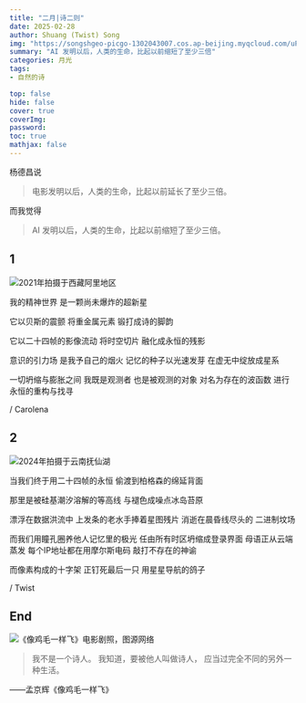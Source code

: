 ```yaml
---
title: "二月|诗二则"
date: 2025-02-28
author: Shuang (Twist) Song
img: "https://songshgeo-picgo-1302043007.cos.ap-beijing.myqcloud.com/uPic/026DB788-F57D-4BBE-B3B1-AFF37AE239CA_1_105_c.jpeg"
summary: "AI 发明以后，人类的生命，比起以前缩短了至少三倍"
categories: 月光
tags:
- 自然的诗

top: false
hide: false
cover: true
coverImg:
password:
toc: true
mathjax: false
---
```

杨德昌说

> 电影发明以后，人类的生命，比起以前延长了至少三倍。

而我觉得

> AI 发明以后，人类的生命，比起以前缩短了至少三倍。

## 1

![2021年拍摄于西藏阿里地区](https://songshgeo-picgo-1302043007.cos.ap-beijing.myqcloud.com/uPic/026DB788-F57D-4BBE-B3B1-AFF37AE239CA_1_105_c.jpeg)

我的精神世界
是一颗尚未爆炸的超新星

它以贝斯的震颤
将重金属元素
锻打成诗的脚韵

它以二十四帧的影像流动
将时空切片
融化成永恒的残影

意识的引力场
是我予自己的烟火
记忆的种子以光速发芽
在虚无中绽放成星系

一切坍缩与膨胀之间
我既是观测者
也是被观测的对象
对名为存在的波函数
进行永恒的重构与找寻

/ Carolena

## 2

![2024年拍摄于云南抚仙湖](https://songshgeo-picgo-1302043007.cos.ap-beijing.myqcloud.com/uPic/1B65802D-D3BB-4676-BDD9-67E5CF87C7FC_1_105_c.jpeg)

当我们终于用二十四帧的永恒
偷渡到柏格森的绵延背面

那里是被硅基潮汐溶解的等高线
与褪色成噪点冰岛苔原

漂浮在数据洪流中
上发条的老水手捧着星图残片
消逝在晨昏线尽头的
二进制坟场

而我们用瞳孔圈养他人记忆里的极光
任由所有时区坍缩成登录界面
母语正从云端蒸发
每个IP地址都在用摩尔斯电码
敲打不存在的神谕

而像素构成的十字架
正钉死最后一只
用星星导航的鸽子

/ Twist

## End

![《像鸡毛一样飞》电影剧照，图源网络](https://songshgeo-picgo-1302043007.cos.ap-beijing.myqcloud.com/uPic/IWfyyK.png)

 > 我不是一个诗人。
> 我知道，要被他人叫做诗人，
> 应当过完全不同的另外一种生活。

——孟京辉《像鸡毛一样飞》
